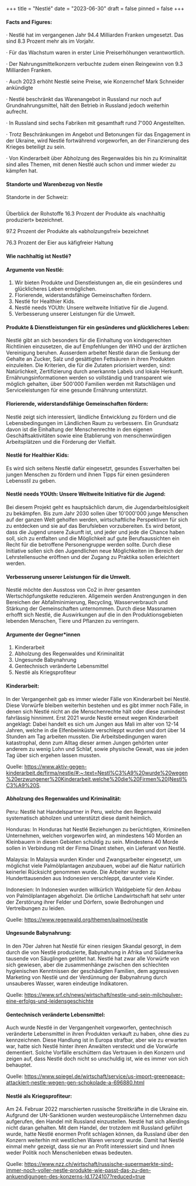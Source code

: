 +++
title = "Nestlé"
date = "2023-06-30"
draft = false
pinned = false
+++
![]()

#### **Facts and Figures:**

· Nestlé hat im vergangenen Jahr 94.4 Milliarden Franken umgesetzt. Das sind 8.3 Prozent mehr als im Vorjahr.

· Für das Wachstum waren in erster Linie Preiserhöhungen verantwortlich.

· Der Nahrungsmittelkonzern verbuchte zudem einen Reingewinn von 9.3 Milliarden Franken.

· Auch 2023 erhöht Nestlé seine Preise, wie Konzernchef Mark Schneider ankündigte

· Nestlé beschränkt das Warenangebot in Russland nur noch auf Grundnahrungsmittel, hält den Betrieb in Russland jedoch weiterhin aufrecht.

· In Russland sind sechs Fabriken mit gesamthaft rund 7'000 Angestellten.

· Trotz Beschränkungen im Angebot und Betonungen für das Engagement in der Ukraine, wird Nestlé fortwährend vorgeworfen, an der Finanzierung des Krieges beteiligt zu sein.

· Von Kinderarbeit über Abholzung des Regenwaldes bis hin zu Kriminalität sind alles Themen, mit denen Nestlé auch schon und immer wieder zu kämpfen hat.

#### **Standorte und Warenbezug von Nestle**

Standorte in der Schweiz:

![]()

Überblick der Rohstoffe 16.3 Prozent der Produkte als «nachhaltig produziert» bezeichnet.

97.2 Prozent der Produkte als «abholzungsfrei» bezeichnet

76.3 Prozent der Eier aus käfigfreier Haltung

#### **Wie nachhaltig ist Nestlé?**

#### **Argumente von Nestlé:**

1. Wir bieten Produkte und Dienstleistungen an, die ein gesünderes und glücklicheres Leben ermöglichen.
2. Florierende, widerstandsfähige Gemeinschaften fördern.
3. Nestlé for Healthier Kids.
4. Nestlé needs YOUth: Unsere weltweite Initiative für die Jugend.
5. Verbesserung unserer Leistungen für die Umwelt.

#### **Produkte & Dienstleistungen für ein gesünderes und glücklicheres Leben:**

Nestlé gibt an sich besonders für die Einhaltung von kindsgerechten Richtlinien einzusetzen, die auf Empfehlungen der WHO und der ärztlichen Vereinigung beruhen. Ausserdem arbeitet Nestlé daran die Senkung der Gehalte an Zucker, Salz und gesättigten Fettsäuren in ihren Produkten einzuleiten. Die Kriterien, die für die Zutaten priorisiert werden, sind: Natürlichkeit, Zertifizierung durch anerkannte Labels und lokale Herkunft. Ernährungsinformationen werden so vollständig und transparent wie möglich gehalten, über 500'000 Familien werden mit Ratschlägen und Serviceleistungen für eine gesunde Ernährung unterstützt.

#### **Florierende, widerstandsfähige Gemeinschaften fördern:**

Nestlé zeigt sich interessiert, ländliche Entwicklung zu fördern und die Lebensbedingungen im Ländlichen Raum zu verbessern. Ein Grundsatz davon ist die Einhaltung der Menschenrechte in den eigenen Geschäftsaktivitäten sowie eine Etablierung von menschenwürdigen Arbeitsplätzen und die Förderung der Vielfalt.

#### **Nestlé for Healthier Kids:**

Es wird sich seitens Nestlé dafür eingesetzt, gesundes Essverhalten bei jungen Menschen zu fördern und ihnen Tipps für einen gesünderen Lebensstil zu geben.

#### **Nestlé needs YOUth: Unsere Weltweite Initiative für die Jugend:**

Bei diesem Projekt geht es hauptsächlich darum, die Jugendarbeitslosigkeit zu bekämpfen. Bis zum Jahr 2030 sollen über 10'000'000 junge Menschen auf der ganzen Welt geholfen werden, wirtschaftliche Perspektiven für sich zu entdecken und sie auf das Berufsleben vorzubereiten. Es wird betont, dass die Jugend unsere Zukunft ist, und jeder und jede die Chance haben soll, sich zu entfalten und die Möglichkeit auf gute Berufsaussichten ein Recht für die betroffene Personengruppe werden sollte. Durch diese Initiative sollen sich den Jugendlichen neue Möglichkeiten im Bereich der Lehrstellensuche eröffnen und der Zugang zu Praktika sollen erleichtert werden.

#### **Verbesserung unserer Leistungen für die Umwelt.**

Nestlé möchte den Ausstoss von Co2 in ihrer gesamten Wertschöpfungskette reduzieren. Allgemein werden Anstrengungen in den Bereichen der Abfallminimierung, Recycling, Wasserverbrauch und Stärkung der Gemeinschaften unternommen. Durch diese Massnamen erhofft sich Nestlé, die Auswirkungen auf die in den Produktionsgebieten lebenden Menschen, Tiere und Pflanzen zu verringern.

#### **Argumente der Gegner*innen**

1. Kinderarbeit
2. Abholzung des Regenwaldes und Kriminalität
3. Ungesunde Babynahrung
4. Gentechnisch veränderte Lebensmittel
5. Nestlé als Kriegsprofiteur

#### **Kinderarbeit:**

In der Vergangenheit gab es immer wieder Fälle von Kinderarbeit bei Nestlé. Diese Vorwürfe bleiben weiterhin bestehen und es gibt immer noch Fälle, in denen sich Nestlé nicht an die Menschenrechte hält oder diese zumindest fahrlässig hinnimmt. Erst 2021 wurde Nestlé erneut wegen Kinderarbeit angeklagt: Dabei handelt es sich um Jungen aus Mali im alter von 12-14 Jahren, welche in die Elfenbeinküste verschleppt wurden und dort über 14 Stunden am Tag arbeiten mussten. Die Arbeitsbedingungen waren katastrophal, denn zum Alltag dieser armen Jungen gehörten unter anderem zu wenig Lohn und Schlaf, sowie physische Gewalt, was sie jeden Tag über sich ergehen lassen mussten. 

Quelle: https://www.aktiv-gegen-kinderarbeit.de/firma/nestle/#:~:text=Nestl%C3%A9%20wurde%20wegen%20erzwungener%20Kinderarbeit,welche%20die%20Firmen%20(Nestl%C3%A9%20S.

#### **Abholzung des Regenwaldes und Kriminalität:**

Peru: Nestlé hat Handelspartner in Peru, welche den Regenwald systematisch abholzen und unterstützt diese damit heimlich.

Honduras: In Honduras hat Nestlé Beziehungen zu berüchtigten, Kriminellen Unternehmen, welchen vorgeworfen wird, an mindestens 140 Morden an Kleinbauern in diesen Gebieten schuldig zu sein. Mindestens 40 Morde sollen in Verbindung mit der Firma Dinant stehen, ein Lieferant von Nestlé.

Malaysia: In Malaysia wurden Kinder und Zwangsarbeiter eingesetzt, um möglichst viele Palmölplantagen anzubauen, wobei auf die Natur natürlich keinerlei Rücksicht genommen wurde. Die Arbeiter wurden zu Hunderttausenden aus Indonesien verschleppt, darunter viele Kinder.

Indonesien: In Indonesien wurden willkürlich Waldgebiete für den Anbau von Palmölplantagen abgeholzt. Die örtliche Landwirtschaft hat sehr unter der Zerstörung ihrer Felder und Dörfern, sowie Bedrohungen und Vertreibungen zu leiden.

Quelle: https://www.regenwald.org/themen/palmoel/nestle

#### **Ungesunde Babynahrung:**

In den 70er Jahren hat Nestlé für einen riesigen Skandal gesorgt, in dem durch die von Nestlé produzierte, Babynahrung in Afrika und Südamerika tausende von Säuglingen getötet hat. Nestlé hat zwar alle Vorwürfe von sich gewiesen, aber die zusammenhänge zwischen den schlechten hygienischen Kenntnissen der geschädigten Familien, dem aggressiven Marketing von Nestlé und der Verdünnung der Babynahrung durch unsauberes Wasser, waren eindeutige Indikatoren. 

Quelle: https://www.srf.ch/news/wirtschaft/nestle-und-sein-milchpulver-eine-erfolgs-und-leidensgeschichte

#### **Gentechnisch veränderte Lebensmittel:**

Auch wurde Nestlé in der Vergangenheit vorgeworfen, gentechnisch veränderte Lebensmittel in ihren Produkten verkauft zu haben, ohne dies zu kennzeichnen. Diese Handlung ist in Europa strafbar, aber wie zu erwarten war, hatte sich Nestlé hinter ihren Anwälten versteckt und die Vorwürfe dementiert. Solche Vorfälle erschüttern das Vertrauen in den Konzern und zeigen auf, dass Nestlé doch nicht so unschuldig ist, wie es immer von sich behauptet. 

Quelle: https://www.spiegel.de/wirtschaft/service/us-import-greenpeace-attackiert-nestle-wegen-gen-schokolade-a-696880.html

#### **Nestlé als Kriegsprofiteur:**

Am 24. Februar 2022 marschierten russische Streitkräfte in die Ukraine ein. Aufgrund der UN-Sanktionen wurden westeuropäische Unternehmen dazu aufgerufen, den Handel mit Russland einzustellen. Nestlé hat sich allerdings nicht daran gehalten. Mit dem Handel, der trotzdem mit Russland geführt wurde, hatte Nestlé enormen Profit schlagen können, da Russland über den Konzern weiterhin mit westlichen Waren versorgt wurde. Damit hat Nestlé einmal mehr gezeigt, dass sie nur an Profit interessiert sind und ihnen weder Politik noch Menschenleben etwas bedeuten. 

Quelle: https://www.nzz.ch/wirtschaft/russische-supermaerkte-sind-immer-noch-voller-nestle-produkte-wie-passt-das-zu-den-ankuendigungen-des-konzerns-ld.1724107?reduced=true